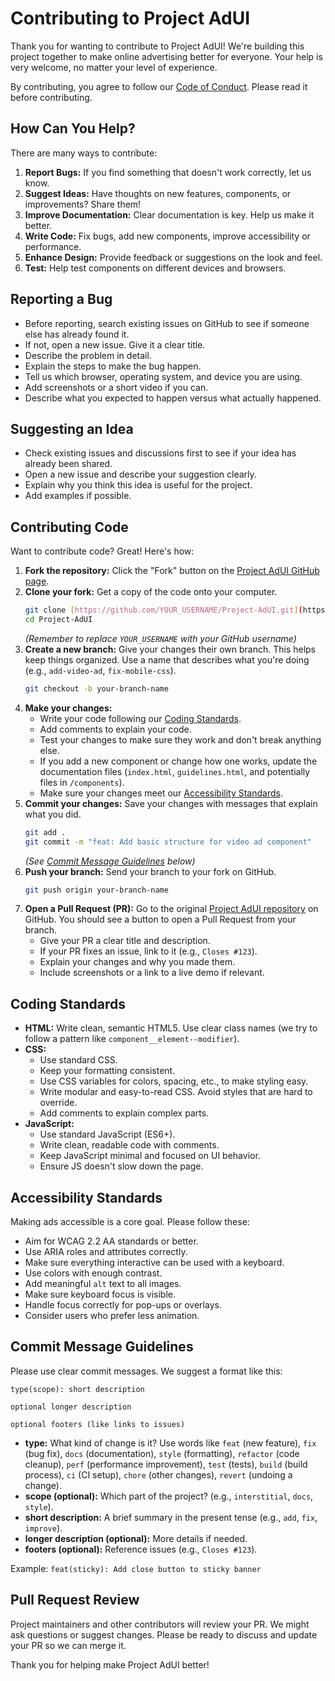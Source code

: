 # Contributing to Project AdUI

Thank you for wanting to contribute to Project AdUI! We're building this project together to make online advertising better for everyone. Your help is very welcome, no matter your level of experience.

By contributing, you agree to follow our [Code of Conduct](CODE_OF_CONDUCT.md). Please read it before contributing.

## How Can You Help?

There are many ways to contribute:

1.  **Report Bugs:** If you find something that doesn't work correctly, let us know.
2.  **Suggest Ideas:** Have thoughts on new features, components, or improvements? Share them!
3.  **Improve Documentation:** Clear documentation is key. Help us make it better.
4.  **Write Code:** Fix bugs, add new components, improve accessibility or performance.
5.  **Enhance Design:** Provide feedback or suggestions on the look and feel.
6.  **Test:** Help test components on different devices and browsers.

## Reporting a Bug

* Before reporting, search existing issues on GitHub to see if someone else has already found it.
* If not, open a new issue. Give it a clear title.
* Describe the problem in detail.
* Explain the steps to make the bug happen.
* Tell us which browser, operating system, and device you are using.
* Add screenshots or a short video if you can.
* Describe what you expected to happen versus what actually happened.

## Suggesting an Idea

* Check existing issues and discussions first to see if your idea has already been shared.
* Open a new issue and describe your suggestion clearly.
* Explain why you think this idea is useful for the project.
* Add examples if possible.

## Contributing Code

Want to contribute code? Great! Here's how:

1.  **Fork the repository:** Click the "Fork" button on the [Project AdUI GitHub page](https://github.com/Nitra-Global/Project-AdUI/).
2.  **Clone your fork:** Get a copy of the code onto your computer.
    ```bash
    git clone [https://github.com/YOUR_USERNAME/Project-AdUI.git](https://github.com/YOUR_USERNAME/Project-AdUI.git)
    cd Project-AdUI
    ```
    *(Remember to replace `YOUR_USERNAME` with your GitHub username)*
3.  **Create a new branch:** Give your changes their own branch. This helps keep things organized. Use a name that describes what you're doing (e.g., `add-video-ad`, `fix-mobile-css`).
    ```bash
    git checkout -b your-branch-name
    ```
4.  **Make your changes:**
    * Write your code following our [Coding Standards](#coding-standards).
    * Add comments to explain your code.
    * Test your changes to make sure they work and don't break anything else.
    * If you add a new component or change how one works, update the documentation files (`index.html`, `guidelines.html`, and potentially files in `/components`).
    * Make sure your changes meet our [Accessibility Standards](#accessibility-standards).
5.  **Commit your changes:** Save your changes with messages that explain what you did.
    ```bash
    git add .
    git commit -m "feat: Add basic structure for video ad component"
    ```
    *(See [Commit Message Guidelines](#commit-message-guidelines) below)*
6.  **Push your branch:** Send your branch to your fork on GitHub.
    ```bash
    git push origin your-branch-name
    ```
7.  **Open a Pull Request (PR):** Go to the original [Project AdUI repository](https://github.com/Nitra-Global/Project-AdUI/) on GitHub. You should see a button to open a Pull Request from your branch.
    * Give your PR a clear title and description.
    * If your PR fixes an issue, link to it (e.g., `Closes #123`).
    * Explain your changes and why you made them.
    * Include screenshots or a link to a live demo if relevant.

## Coding Standards

* **HTML:** Write clean, semantic HTML5. Use clear class names (we try to follow a pattern like `component__element--modifier`).
* **CSS:**
    * Use standard CSS.
    * Keep your formatting consistent.
    * Use CSS variables for colors, spacing, etc., to make styling easy.
    * Write modular and easy-to-read CSS. Avoid styles that are hard to override.
    * Add comments to explain complex parts.
* **JavaScript:**
    * Use standard JavaScript (ES6+).
    * Write clean, readable code with comments.
    * Keep JavaScript minimal and focused on UI behavior.
    * Ensure JS doesn't slow down the page.

## Accessibility Standards

Making ads accessible is a core goal. Please follow these:

* Aim for WCAG 2.2 AA standards or better.
* Use ARIA roles and attributes correctly.
* Make sure everything interactive can be used with a keyboard.
* Use colors with enough contrast.
* Add meaningful `alt` text to all images.
* Make sure keyboard focus is visible.
* Handle focus correctly for pop-ups or overlays.
* Consider users who prefer less animation.

## Commit Message Guidelines

Please use clear commit messages. We suggest a format like this:

`type(scope): short description`

`optional longer description`

`optional footers (like links to issues)`

* **type:** What kind of change is it? Use words like `feat` (new feature), `fix` (bug fix), `docs` (documentation), `style` (formatting), `refactor` (code cleanup), `perf` (performance improvement), `test` (tests), `build` (build process), `ci` (CI setup), `chore` (other changes), `revert` (undoing a change).
* **scope (optional):** Which part of the project? (e.g., `interstitial`, `docs`, `style`).
* **short description:** A brief summary in the present tense (e.g., `add`, `fix`, `improve`).
* **longer description (optional):** More details if needed.
* **footers (optional):** Reference issues (e.g., `Closes #123`).

Example: `feat(sticky): Add close button to sticky banner`

## Pull Request Review

Project maintainers and other contributors will review your PR. We might ask questions or suggest changes. Please be ready to discuss and update your PR so we can merge it.

Thank you for helping make Project AdUI better!
